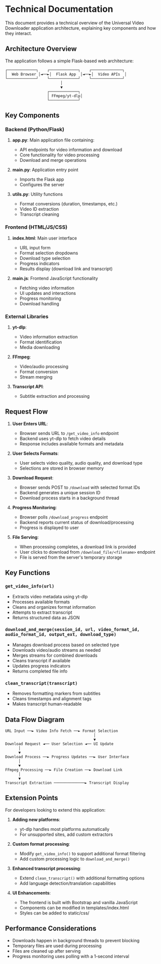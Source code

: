 # Technical Documentation

This document provides a technical overview of the Universal Video Downloader application architecture, explaining key components and how they interact.

## Architecture Overview

The application follows a simple Flask-based web architecture:

```
┌─────────────┐    ┌─────────────┐    ┌──────────────┐
│  Web Browser │◄──►│  Flask App  │◄──►│  Video APIs  │
└─────────────┘    └─────────────┘    └──────────────┘
                         │
                         ▼
                   ┌─────────────┐
                   │ FFmpeg/yt-dlp│
                   └─────────────┘
```

## Key Components

### Backend (Python/Flask)

1. **app.py**: Main application file containing:
   - API endpoints for video information and download
   - Core functionality for video processing
   - Download and merge operations

2. **main.py**: Application entry point
   - Imports the Flask app
   - Configures the server

3. **utils.py**: Utility functions
   - Format conversions (duration, timestamps, etc.)
   - Video ID extraction
   - Transcript cleaning

### Frontend (HTML/JS/CSS)

1. **index.html**: Main user interface
   - URL input form
   - Format selection dropdowns
   - Download type selection
   - Progress indicators
   - Results display (download link and transcript)

2. **main.js**: Frontend JavaScript functionality
   - Fetching video information
   - UI updates and interactions
   - Progress monitoring
   - Download handling

### External Libraries

1. **yt-dlp**:
   - Video information extraction
   - Format identification
   - Media downloading

2. **FFmpeg**:
   - Video/audio processing
   - Format conversion
   - Stream merging

3. **Transcript API**:
   - Subtitle extraction and processing

## Request Flow

1. **User Enters URL**:
   - Browser sends URL to `/get_video_info` endpoint
   - Backend uses yt-dlp to fetch video details
   - Response includes available formats and metadata

2. **User Selects Formats**:
   - User selects video quality, audio quality, and download type
   - Selections are stored in browser memory

3. **Download Request**:
   - Browser sends POST to `/download` with selected format IDs
   - Backend generates a unique session ID
   - Download process starts in a background thread

4. **Progress Monitoring**:
   - Browser polls `/download_progress` endpoint
   - Backend reports current status of download/processing
   - Progress is displayed to user

5. **File Serving**:
   - When processing completes, a download link is provided
   - User clicks to download from `/download_file/<filename>` endpoint
   - File is served from the server's temporary storage

## Key Functions

### `get_video_info(url)`
- Extracts video metadata using yt-dlp
- Processes available formats
- Cleans and organizes format information
- Attempts to extract transcript
- Returns structured data as JSON

### `download_and_merge(session_id, url, video_format_id, audio_format_id, output_ext, download_type)`
- Manages download process based on selected type
- Downloads video/audio streams as needed
- Merges streams for combined downloads
- Cleans transcript if available
- Updates progress indicators
- Returns completed file info

### `clean_transcript(transcript)`
- Removes formatting markers from subtitles
- Cleans timestamps and alignment tags
- Makes transcript human-readable

## Data Flow Diagram

```
URL Input ──► Video Info Fetch ──► Format Selection
                                        │
                                        ▼
Download Request ◄── User Selection ◄── UI Update
      │
      ▼
Download Process ──► Progress Updates ──► User Interface
      │
      ▼
FFmpeg Processing ──► File Creation ──► Download Link
      │
      ▼
Transcript Extraction ──────────────► Transcript Display
```

## Extension Points

For developers looking to extend this application:

1. **Adding new platforms**:
   - yt-dlp handles most platforms automatically
   - For unsupported sites, add custom extractors

2. **Custom format processing**:
   - Modify `get_video_info()` to support additional format filtering
   - Add custom processing logic to `download_and_merge()`

3. **Enhanced transcript processing**:
   - Extend `clean_transcript()` with additional formatting options
   - Add language detection/translation capabilities

4. **UI Enhancements**:
   - The frontend is built with Bootstrap and vanilla JavaScript
   - Components can be modified in templates/index.html
   - Styles can be added to static/css/

## Performance Considerations

- Downloads happen in background threads to prevent blocking
- Temporary files are used during processing
- Files are cleaned up after serving
- Progress monitoring uses polling with a 1-second interval